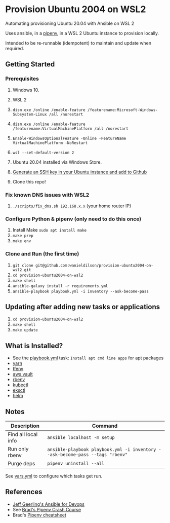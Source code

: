 # Provision Ubuntu 2004 on WSL2

Automating provisioning Ubuntu 20.04 with Ansible on WSL 2

Uses ansible, in a [pipenv](https://docs.pipenv.org/), in a WSL 2 Ubuntu instance to provision locally.

Intended to be re-runnable (idempotent) to maintain and update when required.

## Getting Started

### Prerequisites

1. Windows 10.
1. WSL 2 
1. `dism.exe /online /enable-feature /featurename:Microsoft-Windows-Subsystem-Linux /all /norestart`
1. `dism.exe /online /enable-feature /featurename:VirtualMachinePlatform /all /norestart`
1. `Enable-WindowsOptionalFeature -Online -FeatureName VirtualMachinePlatform -NoRestart`
1. `wsl --set-default-version 2`

1. Ubuntu 20.04 installed via Windows Store.
1. [Generate an SSH key in your Ubuntu instance and add to Github](https://docs.github.com/en/github/authenticating-to-github/connecting-to-github-with-ssh/generating-a-new-ssh-key-and-adding-it-to-the-ssh-agent) 
1. Clone this repo! 

### Fix known DNS issues with WSL2
1. `./scripts/fix_dns.sh 192.168.x.x` (your home router IP)

### Configure Python & pipenv (only need to do this once)

1. Install Make `sudo apt install make`
1. `make prep`
1. `make env`

### Clone and Run (the first time)

1. `git clone git@github.com:wanieldilson/provision-ubuntu2004-on-wsl2.git`
1. `cd provision-ubuntu2004-on-wsl2`
1. `make shell`
1. `ansible-galaxy install -r requirements.yml`
1. `ansible-playbook playbook.yml -i inventory --ask-become-pass`

## Updating after adding new tasks or applications
1. `cd provision-ubuntu2004-on-wsl2`
1. `make shell`
1. `make update`

## What is Installed?

- See the [playbook.yml](playbook.yml) task: `Install apt cmd line apps` for apt packages
- [yarn](tasks/yarn.yml)
- [tfenv](tasks/tfenv.yml)
- [aws vault](tasks/aws-vault.yml)
- [rbenv](tasks/rbenv.yml)
- [kubectl](tasks/kubectl.yml)
- [eksctl](tasks/eksctl.yml)
- [helm](tasks/helm.yml)


## Notes

|Description           | Command                                                                       |
|--------------------- | ----------------------------------------------------------------------------- |
|Find all local info   | `ansible localhost -m setup`                                                  |
|Run only rbenv        | `ansible-playbook playbook.yml -i inventory --ask-become-pass --tags "rbenv"` |
|Purge deps            | `pipenv uninstall --all`                                                      |

See [vars.yml](vars.yml) to configure which tasks get run.

## References

- [Jeff Geerling's Ansible for Devops](https://leanpub.com/ansible-for-devops/c/J2V7E1SOETu3)
- See [Brad's Pipenv Crash Course](https://youtu.be/6Qmnh5C4Pmo)
- Brad's [Pipenv cheatsheet](https://gist.github.com/bradtraversy/c70a93d6536ed63786c434707b898d55)
